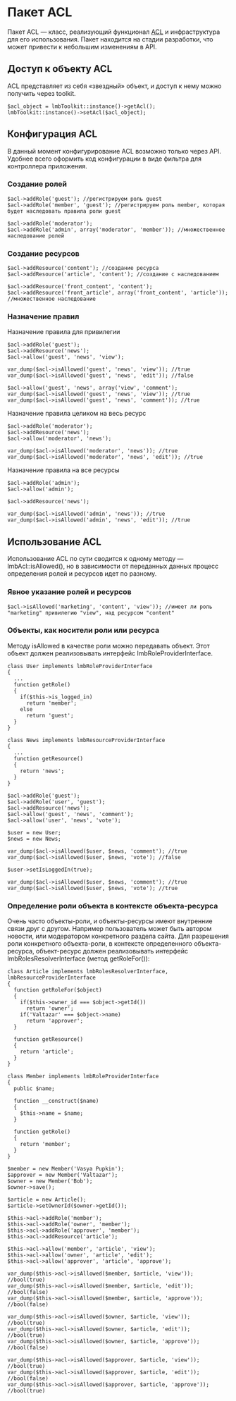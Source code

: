 # Пакет ACL
Пакет ACL — класс, реализующий функционал [ACL](http://ru.wikipedia.org/wiki/ACL) и инфраструктура для его использования.
Пакет находится на стадии разработки, что может привести к небольшим изменениям в API.

## Доступ к объекту ACL
ACL представляет из себя «звездный» объект, и доступ к нему можно получить через toolkit.

    $acl_object = lmbToolkit::instance()->getAcl();
    lmbToolkit::instance()->setAcl($acl_object);

## Конфигурация ACL
В данный момент конфигурирование ACL возможно только через API. Удобнее всего оформить код конфигурации в виде фильтра для контроллера приложения.

### Создание ролей

    $acl->addRole('guest'); //регистрируем роль guest
    $acl->addRole('member', 'guest'); //регистрируем роль member, которая будет наследовать правила роли guest
 
    $acl->addRole('moderator');
    $acl->addRole('admin', array('moderator', 'member')); //множественное наследование ролей

### Создание ресурсов

    $acl->addResource('content'); //создание ресурса
    $acl->addResource('article', 'content'); //создание с наследованием
 
    $acl->addResource('front_content', 'content');
    $acl->addResource('front_article', array('front_content', 'article')); //множественное наследование

### Назначение правил
Назначение правила для привилегии

    $acl->addRole('guest');
    $acl->addResource('news');
    $acl->allow('guest', 'news', 'view');
 
    var_dump($acl->isAllowed('guest', 'news', 'view')); //true
    var_dump($acl->isAllowed('guest', 'news', 'edit')); //false
 
    $acl->allow('guest', 'news', array('view', 'comment');
    var_dump($acl->isAllowed('guest', 'news', 'view')); //true
    var_dump($acl->isAllowed('guest', 'news', 'comment')); //true

Назначение правила целиком на весь ресурс

    $acl->addRole('moderator');
    $acl->addResource('news');
    $acl->allow('moderator', 'news');
 
    var_dump($acl->isAllowed('moderator', 'news')); //true
    var_dump($acl->isAllowed('moderator', 'news', 'edit')); //true

Назначение правила на все ресурсы

    $acl->addRole('admin');
    $acl->allow('admin');

    $acl->addResource('news');
 
    var_dump($acl->isAllowed('admin', 'news')); //true
    var_dump($acl->isAllowed('admin', 'news', 'edit')); //true

## Использование ACL
Использование ACL по сути сводится к одному методу — lmbAcl::isAllowed(), но в зависимости от переданных данных процесс определения ролей и ресурсов идет по разному.

### Явное указание ролей и ресурсов

    $acl->isAllowed('marketing', 'content', 'view')); //имеет ли роль "marketing" привилегию "view", над ресурсом "content"

### Объекты, как носители роли или ресурса
Методу isAllowed в качестве роли можно передавать объект. Этот объект должен реализовывать интерфейс lmbRoleProviderInterface.

    class User implements lmbRoleProviderInterface
    {
      ...
      function getRole()
      {
        if($this->is_logged_in)
          return 'member';
        else
          return 'guest';
      }
    }
 
    class News implements lmbResourceProviderInterface
    {
      ...
      function getResource()
      {
        return 'news';
      }
    }
 
    $acl->addRole('guest');
    $acl->addRole('user', 'guest');
    $acl->addResource('news');
    $acl->allow('guest', 'news', 'comment');
    $acl->allow('user', 'news', 'vote');
 
    $user = new User;
    $news = new News;
 
    var_dump($acl->isAllowed($user, $news, 'comment'); //true
    var_dump($acl->isAllowed($user, $news, 'vote'); //false
 
    $user->setIsLoggedIn(true);
 
    var_dump($acl->isAllowed($user, $news, 'comment'); //true
    var_dump($acl->isAllowed($user, $news, 'vote'); //true

### Определение роли объекта в контексте объекта-ресурса
Очень часто объекты-роли, и объекты-ресурсы имеют внутренние связи друг с другом. Например пользователь может быть автором новости, или модератором конкретного раздела сайта. Для разрешения роли конкретного объекта-роли, в контексте определенного объекта-ресурса, объект-ресурс должен реализовывать интерфейс lmbRolesResolverInterface (метод getRoleFor()):

    class Article implements lmbRolesResolverInterface, lmbResourceProviderInterface
    {  
      function getRoleFor($object)
      {
        if($this->owner_id === $object->getId())
          return 'owner';
        if('Valtazar' === $object->name)
          return 'approver';
      }
 
      function getResource()
      {
        return 'article';
      }
    }
 
    class Member implements lmbRoleProviderInterface
    {
      public $name;  
 
      function __construct($name)
      {
        $this->name = $name;
      }
 
      function getRole()
      {
        return 'member';
      }
    }
 
    $member = new Member('Vasya Pupkin');
    $approver = new Member('Valtazar');
    $owner = new Member('Bob');
    $owner->save();
 
    $article = new Article();
    $article->setOwnerId($owner->getId());
 
    $this->acl->addRole('member');
    $this->acl->addRole('owner', 'member');
    $this->acl->addRole('approver', 'member');
    $this->acl->addResource('article');
 
    $this->acl->allow('member', 'article', 'view');
    $this->acl->allow('owner', 'article', 'edit');
    $this->acl->allow('approver', 'article', 'approve');
 
    var_dump($this->acl->isAllowed($member, $article, 'view')); //bool(true)
    var_dump($this->acl->isAllowed($member, $article, 'edit')); //bool(false)
    var_dump($this->acl->isAllowed($member, $article, 'approve')); //bool(false)
 
    var_dump($this->acl->isAllowed($owner, $article, 'view')); //bool(true)
    var_dump($this->acl->isAllowed($owner, $article, 'edit')); //bool(true)
    var_dump($this->acl->isAllowed($owner, $article, 'approve')); //bool(false)
 
    var_dump($this->acl->isAllowed($approver, $article, 'view')); //bool(true)
    var_dump($this->acl->isAllowed($approver, $article, 'edit')); //bool(false)
    var_dump($this->acl->isAllowed($approver, $article, 'approve')); //bool(true)

